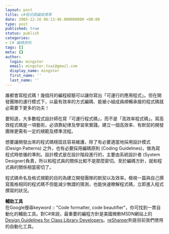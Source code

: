 ```yaml
---
layout: post
title: c#程式碼編寫標準
date: 2005-12-16 06:13:46.000000000 +08:00
type: post
published: true
status: publish
categories:
- C# 編碼原則
tags: []
meta: {}
author:
  login: mingster
  email: mingster.tsai@gmail.com
  display_name: mingster
  first_name: ''
  last_name: ''
---
```

<p>誰都會寫程式碼！幾個月的編程經驗可以讓你寫出「可運行的應用程式」。但在開發團隊的運行模式下，以最有效率的方式編碼、能被小組成員順暢承接的程式碼就必需要下更多的功夫！</p>
<p>要知道，大多數程式設計師在寫「可運行程式碼」，而不是「高效率程式碼」。寫高效程式碼是一項藝術，必須靠紀律及學習來實踐。建立一個高效率、有默契的開發團隊更需有一定的規範及標準流程。</p>
<p>想要讓開發出來的程式碼穩固且容易維護，除了有必要適當地採用設計模式 (Design Patterns) 之外，也有必要採用編碼原則 (Coding Guidelines)，做為寫程式時依循的準則。設計模式是在設計階段進行的，主要由系統設計者 (System Designer)負責，所以和程式員的關係比較不是那麼密切。至於編碼方針，就和程式員的關係相當密切了。</p>
<p>程式碼命名及格式規範的目的為建立開發團隊的默契以及效率。檢視一篇與自己撰寫風格相同的程式碼不但能減少無謂的猜測，也能快速暸解程式碼，立即進入程式撰寫的狀況。</p>
<p><strong>輔助工具<br />
</strong>在Google搜尋keyword :: "Code formatter, code beautifier"，你可找到一票自動化的輔助工具。對C#來說，最重要的編程方針是美國微軟MSDN網站上的<a href="http://msdn.microsoft.com/library/default.asp?url=/library/en-us/cpgenref/html/cpconnetframeworkdesignguidelines.asp">Design Guidelines for Class Library Developers</a>。<a href="http://www.jetbrains.com/resharper/">reSharper</a>則是目前我們使用的自動化工具。</p>

